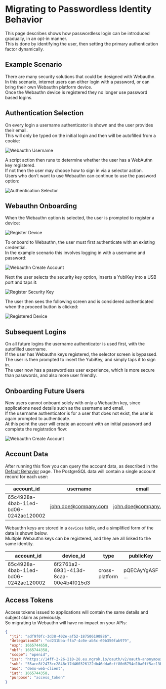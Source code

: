 # Migrating to Passwordless Identity Behavior

This page describes shows how passwordless login can be introduced gradually, in an opt-in manner.\
This is done by identifying the user, then setting the primary authentication factor dynamically.

## Example Scenario

There are many security solutions that could be designed with Webauthn.\
In this scenario, internet users can either login with a password, or can bring their own Webauthn platform device.\
Once the Webauthn device is registered they no longer use password based logins.

## Authentication Selection

On every login a username authenticator is shown and the user provides their email.\
This will only be typed on the initial login and then will be autofilled from a cookie:

![Webauthn Username](../images/4-migrating-to-passwordless-behavior/webauthn-username.png)

A script action then runs to determine whether the user has a WebAuthn key registered.\
If not then the user may choose how to sign in via a selector action.\
Users who don't want to use Webauthn can continue to use the password option:

![Authentication Selector](../images/4-migrating-to-passwordless-behavior/authentication-selector.png)

## Webauthn Onboarding

When the Webauthn option is selected, the user is prompted to register a device:

![Register Device](../images/4-migrating-to-passwordless-behavior/register-device.png)

To onboard to Webauthn, the user must first authenticate with an existing credential.\
In the example scenario this involves logging in with a username and password:

![Webauthn Create Account](../images/4-migrating-to-passwordless-behavior/webauthn-create-account.png)

Next the user selects the security key option, inserts a YubiKey into a USB port and taps it:

![Register Security Key](../images/4-migrating-to-passwordless-behavior/register-security-key.png)

The user then sees the following screen and is considered authenticated when the proceed button is clicked:

![Registered Device](../images/4-migrating-to-passwordless-behavior/registered-device.png)

## Subsequent Logins

On all future logins the username authenticator is used first, with the autofilled username.\
If the user has Webauthn keys registered, the selector screen is bypassed.\
The user is then prompted to insert the YubiKey, and simply taps it to sign in.\
The user now has a passwordless user experience, which is more secure than passwords, and also more user friendly.

## Onboarding Future Users

New users cannot onboard solely with only a Webauthn key, since applications need details such as the username and email.\
If the username authenticator is for a user that does not exist, the user is again prompted to authenticate.\
At this point the user will create an account with an initial password and complete the registration flow:

![Webauthn Create Account](../images/1-default-behavior/create-account.png)

## Account Data

After running this flow you can query the account data, as described in the [Default Behavior](./1-default-behavior.md) page.
The PostgreSQL data will contain a single account record for each user:

| account_id | username | email |
| ---------- | -------- | ----- |
| 65c4928a-4bab-11ed-bd06-0242ac120002 | john.doe@company.com | john.doe@company.com |

Webauthn keys are stored in a `devices` table, and a simplified form of the data is shown below.\
Multiple Webauthn keys can be registered, and they are all linked to the same identity.

| account_id | device_id | type | publicKey |
| ---------- | --------- | ---- | --------- |
| 65c4928a-4bab-11ed-bd06-0242ac120002 | 6f2761a2-6931-413d-8caa-00e4b4f015d3 | cross-platform | pQECAyYgASF ... |

## Access Tokens

Access tokens issued to applications will contain the same details and subject claim as previously.\
So migrating to Webauthn will have no impact on your APIs:

```json
{
  "jti": "adf9f0fc-3d38-402e-af52-187506190886",
  "delegationId": "cd231bba-ffa7-4c0e-ab5c-69b350fab979",
  "exp": 1665744658,
  "nbf": 1665744358,
  "scope": "openid",
  "iss": "https://14ff-2-26-218-28.eu.ngrok.io/oauth/v2/oauth-anonymous",
  "sub": "55ace8f2473cc2848c17d460326122db46dda6cff80d6754d10a0ff5ac13b940",
  "aud": "demo-web-client",
  "iat": 1665744358,
  "purpose": "access_token"
}
```
